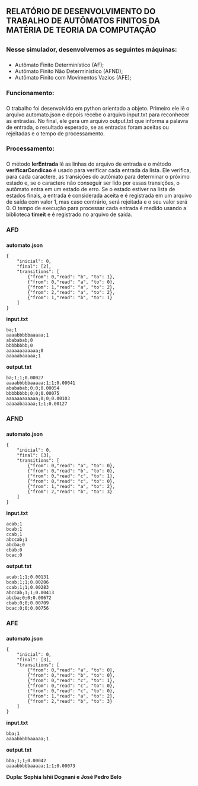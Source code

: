 ## **RELATÓRIO DE DESENVOLVIMENTO DO TRABALHO DE AUTÔMATOS FINITOS DA MATÉRIA DE TEORIA DA COMPUTAÇÃO** <h2>


### Nesse simulador, desenvolvemos as seguintes máquinas: <h3>
* Autômato Finito Determinístico (AF);
* Autômato Finito Não Determinístico (AFND);
* Autômato Finito com Movimentos Vazios (AFE);

### Funcionamento: <h3>
  O trabalho foi desenvolvido em python orientado a objeto. Primeiro ele lê o arquivo automato.json e depois recebe o arquivo input.txt para reconhecer as entradas. No final, ele gera um arquivo output.txt que informa a palavra de entrada, o resultado esperado, se as entradas foram aceitas ou rejeitadas e o tempo de processamento.

### Processamento: <h3>
  O método **lerEntrada** lê as linhas do arquivo de entrada e o método **verificarCondicao** é usado para verificar cada entrada da lista. Ele verifica, para cada caractere, as transições do autômato para determinar o próximo estado e, se o caractere não conseguir ser lido por essas transições, o autômato entra em um estado de erro. Se o estado estiver na lista de estados finais, a entrada é considerada aceita e é registrada em um arquivo de saída com valor 1, mas caso contrário, será rejeitada e o seu valor será 0. O tempo de execução para processar cada entrada é medido usando a biblioteca **timeit** e é registrado no arquivo de saída.

### AFD <h3>
**automato.json**
```
{
    "inicial": 0,
    "final": [2],
    "transitions": [
        {"from": 0,"read": "b", "to": 1}, 
        {"from": 0,"read": "a", "to": 0},
        {"from": 1,"read": "a", "to": 2},
        {"from": 2,"read": "a", "to": 2},
        {"from": 1,"read": "b", "to": 1}
    ]
}
```

**input.txt**
```
ba;1
aaaabbbbbaaaaa;1
abababab;0
bbbbbbbb;0
aaaaaaaaaaaa;0
aaaaabaaaaa;1
```

**output.txt**
```
ba;1;1;0.00027
aaaabbbbbaaaaa;1;1;0.00041
abababab;0;0;0.00054
bbbbbbbb;0;0;0.00075
aaaaaaaaaaaa;0;0;0.00103
aaaaabaaaaa;1;1;0.00127
```

### AFND <h3>
**automato.json**
```
{
    "inicial": 0,
    "final": [3],
    "transitions": [
        {"from": 0,"read": "a", "to": 0}, 
        {"from": 0,"read": "b", "to": 0},
        {"from": 0,"read": "c", "to": 1},
        {"from": 0,"read": "c", "to": 0},
        {"from": 1,"read": "a", "to": 2},
        {"from": 2,"read": "b", "to": 3}
    ]
}
```

**input.txt**
```
acab;1
bcab;1
ccab;1
abccab;1
abcba;0
cbab;0
bcac;0
```

**output.txt**
```
acab;1;1;0.00131
bcab;1;1;0.00206
ccab;1;1;0.00283
abccab;1;1;0.00413
abcba;0;0;0.00672
cbab;0;0;0.00709
bcac;0;0;0.00756
```

### AFE <h3>
**automato.json**
```
{
    "inicial": 0,
    "final": [3],
    "transitions": [
        {"from": 0,"read": "a", "to": 0}, 
        {"from": 0,"read": "b", "to": 0},
        {"from": 0,"read": "c", "to": 1},
        {"from": 0,"read": "ε", "to": 0},
        {"from": 0,"read": "c", "to": 0},
        {"from": 1,"read": "a", "to": 2},
        {"from": 2,"read": "b", "to": 3}
    ]
}
```

**input.txt**
```
bba;1
aaaabbbbbaaaaa;1
```

**output.txt**
```
bba;1;1;0.00042
aaaabbbbbaaaaa;1;1;0.00073
```

**Dupla: Sophia Ishii Dognani e José Pedro Belo**
